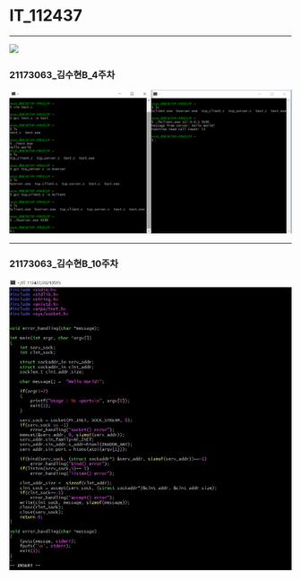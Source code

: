 # IT_112437
* * *
<img width="" height="" src="./png/빵.png"></img>
### 21173063_김수현B_4주차
<img width="" height="" src="./png/21173063_김수현B_4주차.PNG"></img>
* * *
### 21173063_김수현B_10주차
<img width="" height="" src="./png/IT융합기술 10주차.JPG"></img>
